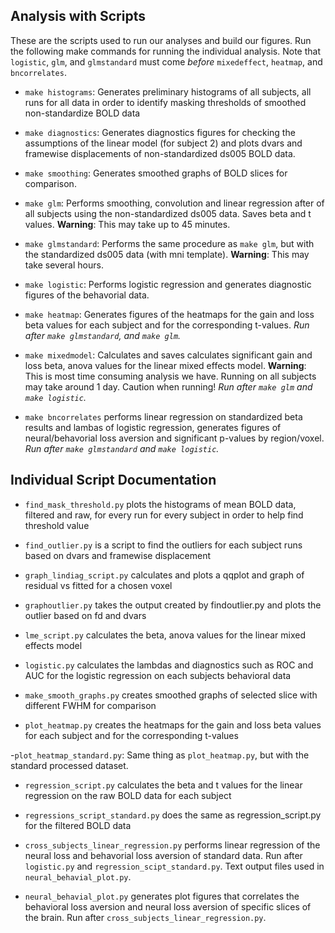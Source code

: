 ## Analysis with Scripts 

These are the scripts used to run our analyses and build our figures.
Run the following make commands for running the individual analysis. Note that 
`logistic`, `glm`, and `glmstandard` must come *before* `mixedeffect`, `heatmap`,
and `bncorrelates`.

- `make histograms`: Generates preliminary histograms of all subjects, all runs
for all data in order to identify masking thresholds of smoothed non-standardize
BOLD data
- `make diagnostics`: Generates diagnostics figures for checking the assumptions
of the linear model (for subject 2) and plots dvars and framewise displacements
of non-standardized ds005 BOLD data. 
- `make smoothing`: Generates smoothed graphs of BOLD slices for comparison.
- `make glm`: Performs smoothing, convolution and linear regression after of all
 subjects using the non-standardized ds005 data. Saves beta and t values. 
**Warning**: This may take up to 45 minutes.
- `make glmstandard`: Performs the same procedure as `make glm`, but with the 
standardized ds005 data (with mni template). **Warning**: This may take several 
hours.
- `make logistic`: Performs logistic regression and generates diagnostic figures
of the behavorial data. 

- `make heatmap`: Generates figures of the heatmaps for the gain and loss beta 
values for each subject and for the corresponding t-values. *Run after 
`make glmstandard`, and `make glm`.*
- `make mixedmodel`: Calculates and saves calculates significant gain and loss
beta, anova values for the linear mixed effects model. **Warning**: This is most
time consuming analysis we have. Running on all subjects may take around 1 day.
Caution when running! *Run after `make glm` and `make logistic`.*
- `make bncorrelates` performs linear regression on standardized beta results 
and lambas of logistic regression, generates figures of neural/behavorial loss 
aversion and significant p-values by region/voxel. *Run after `make glmstandard`
and `make logistic`.*

## Individual Script Documentation

- `find_mask_threshold.py` plots the histograms of mean BOLD data, filtered 
and raw, for every run for every subject in order to help find threshold value

- `find_outlier.py` is a script to find the outliers for each subject runs based
on dvars and framewise displacement

- `graph_lindiag_script.py` calculates and plots a qqplot and graph of residual
vs fitted for a chosen voxel

- `graphoutlier.py` takes the output created by findoutlier.py and plots the
outlier based on fd and dvars

- `lme_script.py` calculates the beta, anova values for the linear mixed 
effects model

- `logistic.py` calculates the lambdas and diagnostics such as ROC and AUC
for the logistic regression on each subjects behavioral data

- `make_smooth_graphs.py` creates smoothed graphs of selected slice with 
different FWHM for comparison

- `plot_heatmap.py` creates the heatmaps for the gain and loss beta values for
each subject and for the corresponding t-values

-`plot_heatmap_standard.py`: Same thing as `plot_heatmap.py`, but with the 
standard processed dataset. 

- `regression_script.py` calculates the beta and t values for the linear
regression on the raw BOLD data for each subject

- `regressions_script_standard.py` does the same as regression\_script.py for 
the filtered BOLD data

- `cross_subjects_linear_regression.py` performs linear regression of the 
neural loss and behavorial loss aversion of standard data. Run after 
`logistic.py` and `regression_scipt_standard.py`. Text output files used in 
`neural_behavial_plot.py`.

- `neural_behavial_plot.py` generates plot figures that correlates the 
behavioral loss aversion and neural loss aversion of specific slices of the 
brain. Run after `cross_subjects_linear_regression.py`. 
